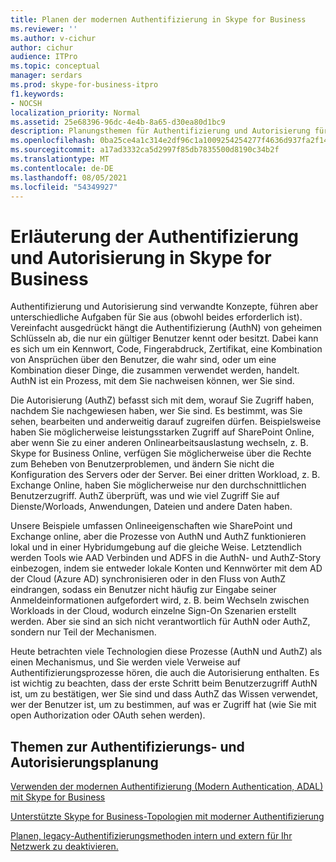 ```yaml
---
title: Planen der modernen Authentifizierung in Skype for Business
ms.reviewer: ''
ms.author: v-cichur
author: cichur
audience: ITPro
ms.topic: conceptual
manager: serdars
ms.prod: skype-for-business-itpro
f1.keywords:
- NOCSH
localization_priority: Normal
ms.assetid: 25e68396-96dc-4e4b-8a65-d30ea80d1bc9
description: Planungsthemen für Authentifizierung und Autorisierung für Skype for Business Server, einschließlich der Integration in andere Produkte
ms.openlocfilehash: 0ba25ce4a1c314e2df96c1a1009254254277f4636d937fa2f14277a92976b7b8
ms.sourcegitcommit: a17ad3332ca5d2997f85db7835500d8190c34b2f
ms.translationtype: MT
ms.contentlocale: de-DE
ms.lasthandoff: 08/05/2021
ms.locfileid: "54349927"
---
```

# <a name="discussing-authentication-and-authorization-in-skype-for-business"></a>Erläuterung der Authentifizierung und Autorisierung in Skype for Business

Authentifizierung und Autorisierung sind verwandte Konzepte, führen aber unterschiedliche Aufgaben für Sie aus (obwohl beides erforderlich ist). Vereinfacht ausgedrückt hängt die Authentifizierung (AuthN) von geheimen Schlüsseln ab, die nur ein gültiger Benutzer kennt oder besitzt. Dabei kann es sich um ein Kennwort, Code, Fingerabdruck, Zertifikat, eine Kombination von Ansprüchen über den Benutzer, die wahr sind, oder um eine Kombination dieser Dinge, die zusammen verwendet werden, handelt. AuthN ist ein Prozess, mit dem Sie nachweisen können, wer Sie sind.

Die Autorisierung (AuthZ) befasst sich mit dem, worauf Sie Zugriff haben, nachdem Sie nachgewiesen haben, wer Sie sind. Es bestimmt, was Sie sehen, bearbeiten und anderweitig darauf zugreifen dürfen. Beispielsweise haben Sie möglicherweise leistungsstarken Zugriff auf SharePoint Online, aber wenn Sie zu einer anderen Onlinearbeitsauslastung wechseln, z. B. Skype for Business Online, verfügen Sie möglicherweise über die Rechte zum Beheben von Benutzerproblemen, und ändern Sie nicht die Konfiguration des Servers oder der Server. Bei einer dritten Workload, z. B. Exchange Online, haben Sie möglicherweise nur den durchschnittlichen Benutzerzugriff. AuthZ überprüft, was und wie viel Zugriff Sie auf Dienste/Worloads, Anwendungen, Dateien und andere Daten haben.

Unsere Beispiele umfassen Onlineeigenschaften wie SharePoint und Exchange online, aber die Prozesse von AuthN und AuthZ funktionieren lokal und in einer Hybridumgebung auf die gleiche Weise. Letztendlich werden Tools wie AAD Verbinden und ADFS in die AuthN- und AuthZ-Story einbezogen, indem sie entweder lokale Konten und Kennwörter mit dem AD der Cloud (Azure AD) synchronisieren oder in den Fluss von AuthZ eindrangen, sodass ein Benutzer nicht häufig zur Eingabe seiner Anmeldeinformationen aufgefordert wird, z. B. beim Wechseln zwischen Workloads in der Cloud, wodurch einzelne Sign-On Szenarien erstellt werden. Aber sie sind an sich nicht verantwortlich für AuthN oder AuthZ, sondern nur Teil der Mechanismen.

Heute betrachten viele Technologien diese Prozesse (AuthN und AuthZ) als einen Mechanismus, und Sie werden viele Verweise auf Authentifizierungsprozesse hören, die auch die Autorisierung enthalten. Es ist wichtig zu beachten, dass der erste Schritt beim Benutzerzugriff AuthN ist, um zu bestätigen, wer Sie sind und dass AuthZ das Wissen verwendet, wer der Benutzer ist, um zu bestimmen, auf was er Zugriff hat (wie Sie mit open Authorization oder OAuth sehen werden).

  
## <a name="authentication-and-authorization-planning-topics"></a>Themen zur Authentifizierungs- und Autorisierungsplanung

[Verwenden der modernen Authentifizierung (Modern Authentication, ADAL) mit Skype for Business](plan-adal.md)

[Unterstützte Skype for Business-Topologien mit moderner Authentifizierung](topologies-supported.md)

[Planen, legacy-Authentifizierungsmethoden intern und extern für Ihr Netzwerk zu deaktivieren.](turn-on-modern-auth.md)

